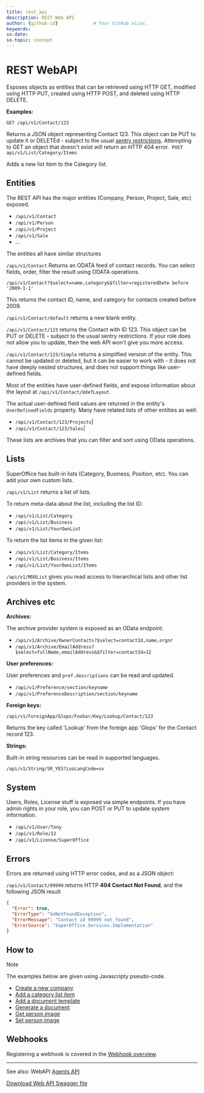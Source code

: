 ```yaml
---
title: rest_api
description: REST Web API
author: {github-id}             # Your GitHub alias.
keywords:
so.date:
so.topic: concept
---
```


# REST WebAPI

Exposes objects as entities that can be retrieved using HTTP GET, modified using HTTP PUT, created using HTTP POST, and deleted using HTTP DELETE.

**Examples:**

`GET /api/v1/Contact/123`

Returns a JSON object representing Contact 123. This object can be PUT to update it or DELETEd - subject to the usual [sentry restrictions][10]. Attempting to GET an object that doesn't exist will return an HTTP 404 error.
​
`POST api/v1/List/Category/Items`

Adds a new list item to the Category list.

## Entities

The REST API has the major entities (Company, Person, Project, Sale, etc) exposed.

* `/api/v1/Contact`
* `/api/v1/Person`
* `/api/v1/Project`
* `/api/v1/Sale`
* ...

The entities all have similar structures

`/api/v1/Contact` Returns an ODATA feed of contact records. You can select fields, order, filter the result using ODATA operations.

`/api/v1/Contact?$select=name,category&$filter=registeredDate before '2009-1-1'`

This returns the contact ID, name, and category for contacts created before 2009.

`/api/v1/Contact/default` returns a new blank entity.

`/api/v1/Contact/123` returns the Contact with ID 123. This object can be PUT or DELETE - subject to the usual sentry restrictions. If your role does not allow you to update, then the web API won't give you more access.

`/api/v1/Contact/123/Simple` returns a simplified version of the entity. This cannot be updated or deleted, but it can be easier to work with - it does not have deeply nested structures, and does not support things like user-defined fields.

Most of the entities have user-defined fields, and expose information about the layout at `/api/v1/Contact/UdefLayout`.

The actual user-defined field values are returned in the entity's `UserDefinedFields` property. Many have related lists of other entities as well:

* `/api/v1/Contact/123/Projects`|
* `/api/v1/Contact/123/Sales`|

These lists are archives that you can filter and sort using OData operations.

## Lists

SuperOffice has built-in lists (Category, Business, Position, etc). You can add your own custom lists.

`/api/v1/List` returns a list of lists.

To return meta-data about the list, including the list ID:

* `/api/v1/List/Category`
* `/api/v1/List/Business`
* `/api/v1/List/YourOwnList`

To return the list items in the given list:

* `/api/v1/List/Category/Items`
* `/api/v1/List/Business/Items`
* `/api/v1/List/YourOwnList/Items`

`/api/v1/MDOList` gives you read access to hierarchical lists and other list providers in the system.

## Archives etc

**Archives:**

The archive provider system is exposed as an OData endpoint.

* `/api/v1/Archive/OwnerContacts?$select=contactId,name,orgnr`
* `/api/v1/Archive/EmailAddress?$select=fullName,emailAddress&$filter=contactId=12`

**User preferences:**

User preferences and `pref.descriptions` can be read and updated.

* `/api/v1/Preference/section/keyname`
* `/api/v1/PreferenceDescription/section/keyname`

**Foreign keys:**

`/api/v1/ForeignApp/Glops/Foobar/Key/Lookup/Contact/123`

Returns the key called 'Lookup' from the foreign app 'Glops' for the Contact record 123.

**Strings:**

Built-in string resources can be read in supported languages.

`/api/v1/String/SR_YES?isoLangCode=sv`

## System

Users, Roles, License stuff is exposed via simple endpoints. If you have admin rights in your role, you can POST or PUT to update system information.

* `/api/v1/User/Tony`
* `/api/v1/Role/12`
* `/api/v1/License/SuperOffice`

## Errors

Errors are returned using HTTP error codes, and as a JSON object:

`/api/v1/Contact/99999` returns HTTP **404 Contact Not Found**, and the following JSON result

```json
{
  "Error": true,
  "ErrorType": "SoNotFoundException",
  "ErrorMessage": "Contact id 99999 not found",
  "ErrorSource": "SuperOffice.Services.Implementation"
}
```

## How to

> [!NOTE]
> The examples below are given using Javascripty pseudo-code.

* [Create a new company][2]
* [Add a category list item][3]
* [Add a document template][4]
* [Generate a document][5]
* [Get person image][6]
* [Set person image][7]

## Webhooks

Registering a webhook is covered in the [Webhook overview][8].

---

See also: WebAPI [Agents API][1]

[Download Web API Swagger file][9]

<!-- Referenced links -->
[1]: ../agents/index.md
[2]: ../../contact/services/create-contact-rest.md
[3]: ../../lists/services/rest/add-catlist-item-rest.md
[4]: ../../documents/rest/add-document-template.md
[5]: ../../documents/rest/generate-document.md
[6]: ../../person/services/get-person-image-rest.md
[7]: ../../person/services/update-person-image-rest.md
[8]: ../../webhooks/register.md
[9]: https://community.superoffice.com/documentation/sdk/SO.NetServer.Web.Services/swagger/Swagger-v1-REST.json
[10]: ../../sentry/in-services/index.md

